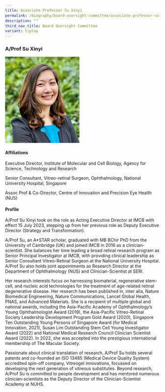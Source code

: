 ```yaml
---
title: Associate Professor Su Xinyi
permalink: /biography/board-oversight-committee/associate-professor-su-xinyi/
description: ""
third_nav_title: Board Oversight Committee
variant: tiptap
---
```

<h3>A/Prof Su Xinyi</h3>
<div class="isomer-image-wrapper">
<img style="width: 48%;" height="auto" width="100%" alt="" src="/images/Biography/Board Oversight Committee/Profile_Picture___Dr_Su_Xinyi.jpg">
</div>
<h4>Affiliations</h4>
<p>Executive Director, Institute of Molecular and Cell Biology, Agency for
Science, Technology and Research</p>
<p>Senior Consultant, Vitreo-retinal Surgeon, Ophthalmology, National University
Hospital, Singapore</p>
<p>Assoc Prof &amp; Co-Director, Centre of Innovation and Precision Eye Health
(NUS)</p>
<h4>Profile</h4>
<p>A/Prof Su Xinyi took on the role as Acting Executive Director at IMCB
with effect 15 July 2023, stepping up from her previous role as Deputy
Executive Director (Strategy and Transformation).&nbsp;</p>
<p>A/Prof Su, an A*STAR scholar, graduated with MB BChir PhD from the University
of Cambridge (UK) and joined IMCB in 2016 as a clinician-scientist. She
balances her time leading a broad retinal research program as Senior Principal
Investigator at IMCB, with providing clinical leadership as Senior Consultant
Vitreo-Retinal Surgeon at the National University Hospital. A/Prof Su also
holds joint appointments as Research Director at the Department of Ophthalmology
(NUS) and Clinician-Scientist at SERI.&nbsp;</p>
<p>Her research interests focus on harnessing biomaterial, regenerative stem-cell,
and nucleic acid technologies for the treatment of age-related retinal
degenerative disease. Her research has been published in, inter alia, Nature
Biomedical Engineering, Nature Communications, Lancet Global Health, PNAS,
and Advanced Materials. She is a recipient of multiple global and national
awards, including the Asia-Pacific Academy of Ophthalmology’s Young Ophthalmologist
Award (2019), the Asia-Pacific Vitreo-Retinal Society Leadership Development
Program Gold Award (2020), Singapore Ten Outstanding Young Persons of Singapore
Award (for Medical Innovation, 2021), Susan Lim Outstanding Stem Cell Young
Investigator Award (2022) and National Medical Research Council Clinician
Scientist Award (2022). In 2022, she was accepted into the prestigious
international membership of The Macular Society.&nbsp;&nbsp;</p>
<p>Passionate about clinical translation of research, A/Prof Su holds several
patents and co-founded an ISO 13485 (Medical Device Quality System) accredited
spin-off company, Vitreogel Innovations, focussed on developing the next
generation of vitreous substitutes. Beyond research, A/Prof Su is committed
to people development and has mentored numerous clinician-scientists as
the Deputy Director of the Clinician-Scientist Academy at NUHS.</p>
<p></p>